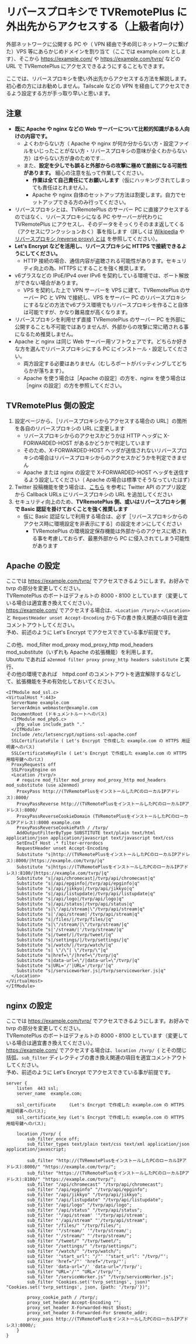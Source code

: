 
# リバースプロキシで TVRemotePlus に外出先からアクセスする（上級者向け）

外部ネットワークに公開する PC や（ VPN 経由で予め同じネットワークに繋げた）VPS 等にあらかじめドメインを割り当て（ここでは example.com とします）、そこから https://example.com/ や https://example.com/tvrp/ などの URL で TVRemotePlus にアクセスできるようにすることもできます。  

ここでは、リバースプロキシを使い外出先からアクセスする方法を解説します。  
初心者の方にはお勧めしません。Tailscale などの VPN を経由してアクセスできるよう設定する方が手っ取り早いと思います。  

## 注意

 - **既に Apache や nginx などの Web サーバーについて比較的知識がある人向けの内容です。**
   - よくわからない方（ Apache や nginx が何か分からない方・設定ファイルをいじったことがない方・リバースプロキシの意味が全くわからない方）はやらない方が身のためです…
   - また、**設定を少しでも誤ると外部からの攻撃に極めて脆弱になる可能性があります。** 細心の注意を払って作業してください。
     - **作業は全て自己責任にてお願いします**（仮にハッキングされてしまっても責任はとれません）。
     - Apache や nginx 自体のセットアップ方法は割愛します。自力でセットアップできる方のみ行ってください。
 - リバースプロキシとは、TVRemotePlus のサーバー PC に直接アクセスするのではなく、リバースプロキシになる PC やサーバーが代わりに TVRemotePlus にアクセスし、そのデータをそっくりそのまま返してくる（アクセスにワンクッションおく）事を指します（詳しくは [Wikipedia](https://ja.wikipedia.org/wiki/%E3%83%AA%E3%83%90%E3%83%BC%E3%82%B9%E3%83%97%E3%83%AD%E3%82%AD%E3%82%B7) や [リバースプロキシ (reverse proxy) とは](https://wa3.i-3-i.info/word1755.html) を参照してください）。
 - **Let's Encrypt などを活用し、リバースプロキシに HTTPS で接続できるようにしてください。**
   - HTTP 接続の場合、通信内容が盗聴される可能性があります。セキュリティ向上の為、HTTPS にすることを強く推奨します。
 - v6プラスなどの IPoE/IPv4 over IPv6 を契約している環境では、ポート解放ができない場合があります。
   - VPS を契約した上で VPN サーバーを VPS に建て、TVRemotePlus のサーバー PC と VPN で接続し、VPS をサーバー PC のリバースプロキシにするなどの方法でv6プラス環境でもリバースプロキシを作ること自体は可能ですが、かなり難易度が高くなります。
 - リバースプロキシを利用せず直接 TVRemotePlus のサーバー PC を外部に公開することも不可能ではありませんが、外部からの攻撃に常に晒される事になるため推奨しません。
 - Apache と nginx は同じ Web サーバー用ソフトウェアです。どちらか好きな方を選んでリバースプロキシにする PC にインストール・設定してください。
   - 両方設定する必要はありません（むしろポートがバッティングしてどちらかが落ちます）。
   - Apache を使う場合は［Apache の設定］の方を、nginx を使う場合は［nginx の設定］の方を参照してください。

## TVRemotePlus 側の設定

 1. 設定ページから、［リバースプロキシからアクセスする場合の URL］の箇所を各自のリバースプロキシの URL に変更します
    - リバースプロキシからのアクセスかどうかは HTTP ヘッダに X-FORWARDED-HOST があるかどうかで判定しています
    - そのため、X-FORWARDED-HOST ヘッダが送信されないリバースプロキシの場合はリバースプロキシからのアクセスかどうかを判定できません
    - Apache または nginx の設定で X-FORWARDED-HOST ヘッダを送信するよう設定してください（ Apache の場合は標準でそうなっていたはず）
 2. Twitter 投稿機能を使う場合は、[こちら](Twitter_Develop.md) を参考に Twitter API のアプリ設定から Callback URLs にリバースプロキシの URL を追加してください
 3. セキュリティ向上のため、**TVRemotePlus 側、或いはリバースプロキシ側で Basic 認証を掛けておくことを強く推奨します**
    - 仮に Basic 認証なしで利用する場合は、必ず［リバースプロキシからのアクセス時に環境設定を非表示にする］の設定をオンにしてください
      - TVRemotePlus の環境設定保存機能は外部からのアクセスに晒される事を考慮しておらず、最悪外部から PC に侵入されてしまう可能性があります

## Apache の設定
ここでは https://example.com/tvrp/ でアクセスできるようにします。お好みで tvrp の部分を変更してください。  
TVRemotePlus のポートはデフォルトの 8000・8100 としています（変更している場合は適宜書き換えてください）。  
https://example.com/ でアクセスする場合は、`<Location /tvrp/>` `</Location>` と `RequestHeader unset Accept-Encoding` から下の書き換え関連の項目を適宜コメントアウトしてください。  
予め、前述のように Let's Encrypt でアクセスできている事が前提です。  

この他、mod_filter mod_proxy mod_proxy_http mod_headers mod_substitute（いずれも Apache の拡張機能）を利用します。  
Ubuntu であれば `a2enmod filter proxy proxy_http headers substitute` と実行、  
その他の環境であれば　httpd.conf のコメントアウトを適宜解除するなどして、拡張機能を予め有効化しておいてください。

    <IfModule mod_ssl.c>
    <VirtualHost *:443>
      ServerName example.com
      ServerAdmin webmaster@example.com
      DocumentRoot (ドキュメントルートへのパス)
      <IfModule mod_php5.c>
        php_value include_path "."
      </IfModule>
      Include /etc/letsencrypt/options-ssl-apache.conf
      SSLCertificateFile ( Let's Encrypt で作成した example.com の HTTPS 用証明書へのパス)
      SSLCertificateKeyFile ( Let's Encrypt で作成した example.com の HTTPS 用暗号鍵へのパス)
      ProxyRequests off
      SSLProxyEngine on
      <Location /tvrp/>
        # require mod_filter mod_proxy mod_proxy_http mod_headers mod_substitute (use a2enmod)
        ProxyPass http://(TVRemotePlusをインストールしたPCのローカルIPアドレス):8000/
        ProxyPassReverse http://(TVRemotePlusをインストールしたPCのローカルIPアドレス):8000/
        ProxyPassReverseCookieDomain (TVRemotePlusをインストールしたPCのローカルIPアドレス):8000 example.com
        ProxyPassReverseCookiePath / /tvrp/
        AddOutputFilterByType SUBSTITUTE text/plain text/html application/json application/javascript text/javascript text/css
        SetEnvIf Host .* filter-errordocs
        RequestHeader unset Accept-Encoding
        Substitute "s|http://(TVRemotePlusをインストールしたPCのローカルIPアドレス):8000/|https://example.com/tvrp/|q"
        Substitute "s|https://(TVRemotePlusをインストールしたPCのローカルIPアドレス):8100/|https://example.com/tvrp/|q"
        Substitute "s|/api/chromecast|/tvrp/api/chromecast|q"
        Substitute "s|/api/epginfo|/tvrp/api/epginfo|q"
        Substitute "s|/api/jikkyo|/tvrp/api/jikkyo|q"
        Substitute "s|/api/listupdate|/tvrp/api/listupdate|q"
        Substitute "s|/api/logo|/tvrp/api/logo|q"
        Substitute "s|/api/status|/tvrp/api/status|q"
        Substitute "s|\"/api/stream|\"/tvrp/api/stream|q"
        Substitute "s|'/api/stream|'/tvrp/api/stream|q"
        Substitute "s|/files/|/tvrp/files/|q"
        Substitute "s|\"/stream/|\"/tvrp/stream/|q"
        Substitute "s|'/stream/|'/tvrp/stream/|q"
        Substitute "s|/tweet/|/tvrp/tweet/|q"
        Substitute "s|/settings/|/tvrp/settings/|q"
        Substitute "s|/watch/|/tvrp/watch/|q"
        Substitute "s| \"/\"| \"/tvrp/\"|q"
        Substitute "s|href=\"/|href=\"/tvrp/|q"
        Substitute "s|data-url=\"/|data-url=\"/tvrp/|q"
        Substitute "s|URL='/'|URL='/tvrp/'|q"
        Substitute "s|/serviceworker.js|/tvrp/serviceworker.js|q"
      </Location>
    </VirtualHost>
    </IfModule>

## nginx の設定
ここでは https://example.com/tvrp/ でアクセスできるようにします。お好みで tvrp の部分を変更してください。  
TVRemotePlus のポートはデフォルトの 8000・8100 としています（変更している場合は適宜書き換えてください）。  
https://example.com/ でアクセスする場合は、`location /tvrp/ {` とその閉じ括弧、`sub_filter` ディレクティブの書き換え関連の項目を適宜コメントアウトしてください。  
予め、前述のように Let's Encrypt でアクセスできている事が前提です。  

    server {
        listen  443 ssl;
        server_name  example.com;
    
        ssl_certificate     (Let's Encrypt で作成した example.com の HTTPS 用証明書へのパス);
        ssl_certificate_key (Let's Encrypt で作成した example.com の HTTPS 用暗号鍵へのパス);
      
        location /tvrp/ {
            sub_filter_once off;
            sub_filter_types text/plain text/css text/xml application/json application/javascript;
          
            sub_filter "http://(TVRemotePlusをインストールしたPCのローカルIPアドレス):8000/" "https://example.com/tvrp/";
            sub_filter "https://(TVRemotePlusをインストールしたPCのローカルIPアドレス):8100/" "https://example.com/tvrp/";
            sub_filter "/api/chromecast" "/tvrp/api/chromecast";
            sub_filter "/api/epginfo" "/tvrp/api/epginfo";
            sub_filter "/api/jikkyo" "/tvrp/api/jikkyo";
            sub_filter "/api/listupdate" "/tvrp/api/listupdate";
            sub_filter "/api/logo" "/tvrp/api/logo";
            sub_filter "/api/status" "/tvrp/api/status";
            sub_filter '"/api/stream' '"/tvrp/api/stream';
            sub_filter "'/api/stream" "'/tvrp/api/stream";
            sub_filter "/files/" "/tvrp/files/";
            sub_filter '"/stream/' '"/tvrp/stream/';
            sub_filter "'/stream/" "'/tvrp/stream/";
            sub_filter "/tweet/" "/tvrp/tweet/";
            sub_filter "/settings/" "/tvrp/settings/";
            sub_filter "/watch/" "/tvrp/watch/";
            sub_filter '"start_url": "/"' '"start_url": "/tvrp/"';
            sub_filter 'href="/"' 'href="/tvrp/"';
            sub_filter 'data-url="/' 'data-url="/tvrp/';
            sub_filter "URL='/'" "URL='/tvrp/'";
            sub_filter "/serviceWorker.js" "/tvrp/serviceWorker.js";
            sub_filter "Cookies.set('tvrp_settings', json)" "Cookies.set('tvrp_settings', json, {path: '/tvrp/'})";
          
            proxy_cookie_path / /tvrp/;
            proxy_set_header Accept-Encoding "";
            proxy_set_header X-Forwarded-Host $host;
            proxy_set_header X-Forwarded-For $remote_addr;
            proxy_pass http://(TVRemotePlusをインストールしたPCのローカルIPアドレス):8000/;
        }
    }

